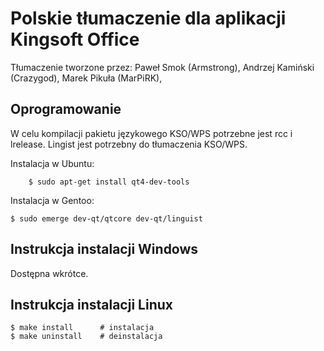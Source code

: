 Polskie tłumaczenie dla aplikacji Kingsoft Office
================================

Tłumaczenie tworzone przez: Paweł Smok (Armstrong), Andrzej Kamiński (Crazygod), Marek Pikuła (MarPiRK), 

Oprogramowanie
--------------------------------------------------------------------------------
W celu kompilacji pakietu językowego KSO/WPS potrzebne jest rcc i lrelease.
Lingist jest potrzebny do tłumaczenia KSO/WPS.

Instalacja w Ubuntu:

        $ sudo apt-get install qt4-dev-tools

Instalacja w Gentoo:

	$ sudo emerge dev-qt/qtcore dev-qt/linguist

Instrukcja instalacji Windows
--------------------------------------------------------------------------------
Dostępna wkrótce.

Instrukcja instalacji Linux
--------------------------------------------------------------------------------
	$ make install		# instalacja
	$ make uninstall	# deinstalacja
